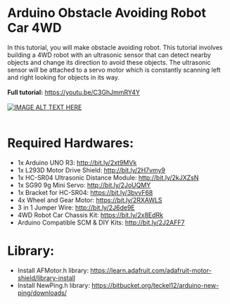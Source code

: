 # Arduino Obstacle Avoiding Robot Car 4WD
In this tutorial, you will make obstacle avoiding robot. This tutorial involves building a 4WD robot with an ultrasonic sensor that can detect nearby objects and change its direction to avoid these objects. The ultrasonic sensor will be attached to a servo motor which is constantly scanning left and right looking for objects in its way.</br></br>
**Full tutorial:** https://youtu.be/C3GhJmmRY4Y </br></br>
[![IMAGE ALT TEXT HERE](http://img.youtube.com/vi/C3GhJmmRY4Y/0.jpg)](http://www.youtube.com/watch?v=C3GhJmmRY4Y)</br></br>
# Required Hardwares: </br>
- 1x Arduino UNO R3: http://bit.ly/2xt9MVk
- 1x L293D Motor Drive Shield: http://bit.ly/2H7vmy9
- 1x HC-SR04 Ultrasonic Distance Module: http://bit.ly/2kJXZsN
- 1x SG90 9g Mini Servo: http://bit.ly/2JoUQMY
- 1x Bracket for HC-SR04: https://bit.ly/3bvvF68
- 4x Wheel and Gear Motor: https://bit.ly/2RXAWLS
- 3 in 1 Jumper Wire: http://bit.ly/2J6de9E
- 4WD Robot Car Chassis Kit: https://bit.ly/2x8EdRk
- Arduino Compatible SCM & DIY Kits: http://bit.ly/2J2AFF7
# Library: </br>
- Install AFMotor.h library: https://learn.adafruit.com/adafruit-motor-shield/library-install
- Install NewPing.h library: https://bitbucket.org/teckel12/arduino-new-ping/downloads/

